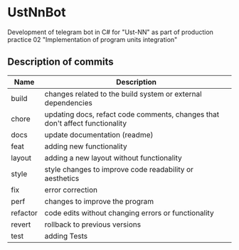 # UstNnBot
Development of telegram bot in C# for "Ust-NN" as part of production practice 02 "Implementation of program units integration"
## Description of commits
| Name     | Description																 |
| -------- | ----------------------------------------------------------------------------|
| build    | changes related to the build system or external dependencies				 |
| chore    | updating docs, refact code comments, changes that don't affect functionality|
| docs     | update documentation (readme)												 |
| feat     | adding new functionality													 |
| layout   | adding a new layout without functionality									 |
| style    | style changes to improve code readability or aesthetics					 |
| fix      | error correction															 |
| perf     | changes to improve the program												 |
| refactor | code edits without changing errors or functionality						 |
| revert   | rollback to previous versions												 |
| test     | adding Tests																 |